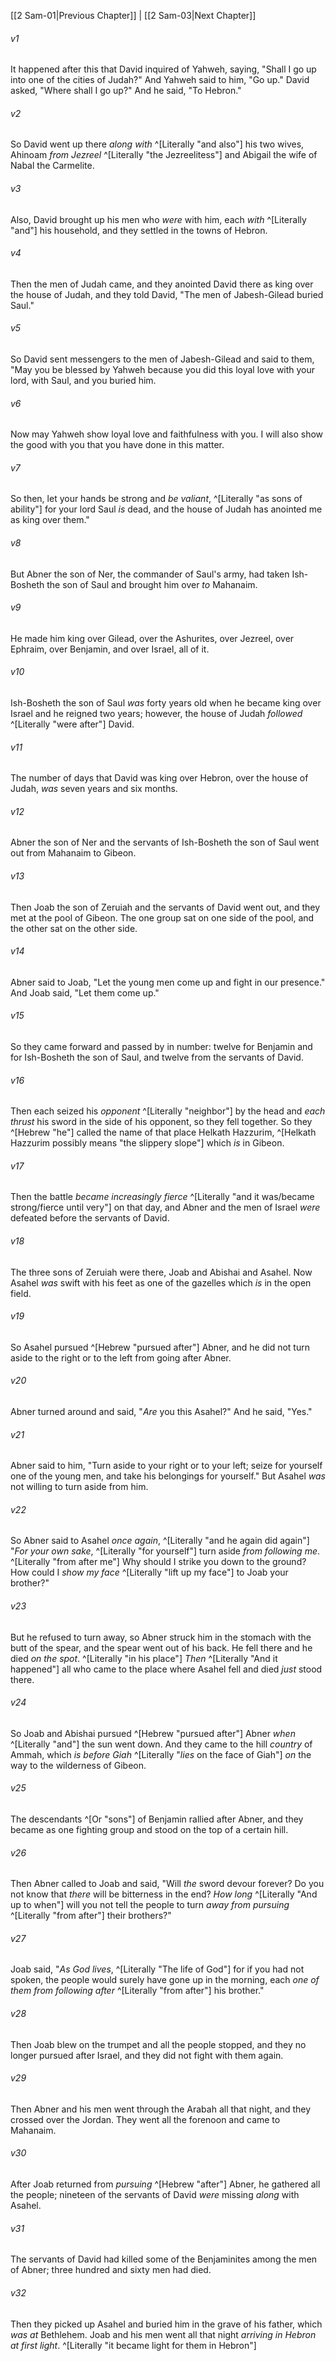 ﻿---
aliases:
  - 2 Samuel 2
---

[[2 Sam-01|Previous Chapter]] | [[2 Sam-03|Next Chapter]]

###### v1
It happened after this that David inquired of Yahweh, saying, "Shall I go up into one of the cities of Judah?" And Yahweh said to him, "Go up." David asked, "Where shall I go up?" And he said, "To Hebron."

###### v2
So David went up there _along with_ ^[Literally "and also"] his two wives, Ahinoam _from Jezreel_ ^[Literally "the Jezreelitess"] and Abigail the wife of Nabal the Carmelite.

###### v3
Also, David brought up his men who _were_ with him, each _with_ ^[Literally "and"] his household, and they settled in the towns of Hebron.

###### v4
Then the men of Judah came, and they anointed David there as king over the house of Judah, and they told David, "The men of Jabesh-Gilead buried Saul."

###### v5
So David sent messengers to the men of Jabesh-Gilead and said to them, "May you be blessed by Yahweh because you did this loyal love with your lord, with Saul, and you buried him.

###### v6
Now may Yahweh show loyal love and faithfulness with you. I will also show the good with you that you have done in this matter.

###### v7
So then, let your hands be strong and _be valiant_, ^[Literally "as sons of ability"] for your lord Saul _is_ dead, and the house of Judah has anointed me as king over them."

###### v8
But Abner the son of Ner, the commander of Saul's army, had taken Ish-Bosheth the son of Saul and brought him over _to_ Mahanaim.

###### v9
He made him king over Gilead, over the Ashurites, over Jezreel, over Ephraim, over Benjamin, and over Israel, all of it.

###### v10
Ish-Bosheth the son of Saul _was_ forty years old when he became king over Israel and he reigned two years; however, the house of Judah _followed_ ^[Literally "were after"] David.

###### v11
The number of days that David was king over Hebron, over the house of Judah, _was_ seven years and six months.

###### v12
Abner the son of Ner and the servants of Ish-Bosheth the son of Saul went out from Mahanaim to Gibeon.

###### v13
Then Joab the son of Zeruiah and the servants of David went out, and they met at the pool of Gibeon. The one group sat on one side of the pool, and the other sat on the other side.

###### v14
Abner said to Joab, "Let the young men come up and fight in our presence." And Joab said, "Let them come up."

###### v15
So they came forward and passed by in number: twelve for Benjamin and for Ish-Bosheth the son of Saul, and twelve from the servants of David.

###### v16
Then each seized his _opponent_ ^[Literally "neighbor"] by the head and _each thrust_ his sword in the side of his opponent, so they fell together. So they ^[Hebrew "he"] called the name of that place Helkath Hazzurim, ^[Helkath Hazzurim possibly means "the slippery slope"] which _is_ in Gibeon.

###### v17
Then the battle _became increasingly fierce_ ^[Literally "and it was/became strong/fierce until very"] on that day, and Abner and the men of Israel _were_ defeated before the servants of David.

###### v18
The three sons of Zeruiah were there, Joab and Abishai and Asahel. Now Asahel _was_ swift with his feet as one of the gazelles which _is_ in the open field.

###### v19
So Asahel pursued ^[Hebrew "pursued after"] Abner, and he did not turn aside to the right or to the left from going after Abner.

###### v20
Abner turned around and said, "_Are_ you this Asahel?" And he said, "Yes."

###### v21
Abner said to him, "Turn aside to your right or to your left; seize for yourself one of the young men, and take his belongings for yourself." But Asahel _was_ not willing to turn aside from him.

###### v22
So Abner said to Asahel _once again_, ^[Literally "and he again did again"] "_For your own sake_, ^[Literally "for yourself"] turn aside _from following me_. ^[Literally "from after me"] Why should I strike you down to the ground? How could I _show my face_ ^[Literally "lift up my face"] to Joab your brother?"

###### v23
But he refused to turn away, so Abner struck him in the stomach with the butt of the spear, and the spear went out of his back. He fell there and he died _on the spot_. ^[Literally "in his place"] _Then_ ^[Literally "And it happened"] all who came to the place where Asahel fell and died _just_ stood there.

###### v24
So Joab and Abishai pursued ^[Hebrew "pursued after"] Abner _when_ ^[Literally "and"] the sun went down. And they came to the hill _country_ of Ammah, which _is_ _before Giah_ ^[Literally "_lies_ on the face of Giah"] _on_ the way to the wilderness of Gibeon.

###### v25
The descendants ^[Or "sons"] of Benjamin rallied after Abner, and they became as one fighting group and stood on the top of a certain hill.

###### v26
Then Abner called to Joab and said, "Will _the_ sword devour forever? Do you not know that _there_ will be bitterness in the end? _How long_ ^[Literally "And up to when"] will you not tell the people to turn _away from pursuing_ ^[Literally "from after"] their brothers?"

###### v27
Joab said, "_As God lives_, ^[Literally "The life of God"] for if you had not spoken, the people would surely have gone up in the morning, each _one of them_ _from following after_ ^[Literally "from after"] his brother."

###### v28
Then Joab blew on the trumpet and all the people stopped, and they no longer pursued after Israel, and they did not fight with them again.

###### v29
Then Abner and his men went through the Arabah all that night, and they crossed over the Jordan. They went all the forenoon and came to Mahanaim.

###### v30
After Joab returned from _pursuing_ ^[Hebrew "after"] Abner, he gathered all the people; nineteen of the servants of David _were_ missing _along_ with Asahel.

###### v31
The servants of David had killed some of the Benjaminites among the men of Abner; three hundred and sixty men had died.

###### v32
Then they picked up Asahel and buried him in the grave of his father, which _was at_ Bethlehem. Joab and his men went all that night __arriving_ in Hebron at first light_. ^[Literally "it became light for them in Hebron"]